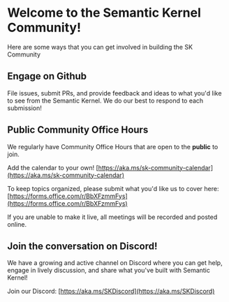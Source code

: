 # Welcome to the Semantic Kernel Community!

Here are some ways that you can get involved in building the SK Community

## Engage on Github

File issues, submit PRs, and provide feedback and ideas to what you'd like to see from the Semantic Kernel.
We do our best to respond to each submission! 

## Public Community Office Hours

We regularly have Community Office Hours that are open to the **public** to join. 

Add the calendar to your own!
[https://aka.ms/sk-community-calendar](https://aka.ms/sk-community-calendar)

To keep topics organized, please submit what you'd like us to cover here:
[https://forms.office.com/r/BbXFzmmFys](https://forms.office.com/r/BbXFzmmFys)

If you are unable to make it live, all meetings will be recorded and posted online.

## Join the conversation on Discord!

We have a growing and active channel on Discord where you can get help, engage in lively discussion,
and share what you've built with Semantic Kernel!

Join our Discord:
[https://aka.ms/SKDiscord](https://aka.ms/SKDiscord) 
